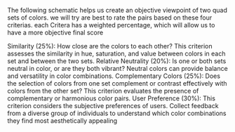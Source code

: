 The following schematic helps us create an objective viewpoint of two quad sets of colors. we will try are best to rate the pairs based on these four criterias. each Critera has a weighted percentage, which will allow us to have a more objective final score



Similarity (25%): How close are the colors to each other? This criterion assesses the similarity in hue, saturation, and value between colors in each set and between the two sets.
Relative Neutrality (20%): Is one or both sets neutral in color, or are they both vibrant? Neutral colors can provide balance and versatility in color combinations.
Complementary Colors (25%): Does the selection of colors from one set complement or contrast effectively with colors from the other set? This criterion evaluates the presence of complementary or harmonious color pairs.
User Preference (30%): This criterion considers the subjective preferences of users. Collect feedback from a diverse group of individuals to understand which color combinations they find most aesthetically appealing